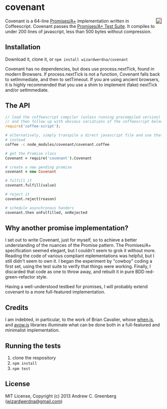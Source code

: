 # covenant 
<img src="http://promises-aplus.github.com/promises-spec/assets/logo-small.png" style="outline: 1pt solid brown;" align="right" /> Covenant is a 64-line [Promises/A+](https://github.com/promises-aplus/promises-spec) implementation written in Coffeescript.  Covenant passes the [Promises/A+ Test Suite](https://github.com/promises-aplus/promises-tests).  It compiles to under 200 lines of javascript, less than 500 bytes without compression.  

 
## Installation 

Download it, clone it, or `npm install wizardwerdna/covenant`

Covenant has no dependencies, but does use process.nextTick, found in modern Browsers.  If process.nextTick is not a function, Covenant falls back to setImmediate, and then to setTimeout.  If you are using ancient browsers, it is highly recommended that you use a shim to implement (fake) nextTick and/or setImmediate.

## The API

```javascript
// load the coffeescript compiler (unless running precompiled version)
// and then follow up with obvious variations of the coffeescript below
require('coffee-script');
```

```bash
# alternatively, simply transpile a direct javascript file and use that
# instead
coffee -c node_modules/covenant/covenant.coffee
```

```coffeescript
# get the Promise class
Covenant = require('covenant').Covenant

# create a new pending promise
covenant = new Covenant

# fulfill it
covenant.fulfill(value)

# reject it
covenant.reject(reason)

# schedule asynchronous handers
covenant.then onFulfilled, onRejected
```

## Why another promise implementation?

I set out to write Covenant, just for myself, so to achieve a better understanding of the nuances of the Promise pattern.  The Promises/A+ specification seemed elegant, but I couldn't seem to grok it without more. Reading the code of various compliant mplementations was helpful, but I still didn't seem to own it.  I began the experiment by "cowboy" coding a first set, using the test suite to verify that things were working.  Finally, I discarded that code as one to throw away, and rebuilt it in pure BDD red-green-refactor style.

Having a well-understood testbed for promises, I will probably extend covenant to a more full-featured implementation.

## Credits

I am indebted, in particular, to the work of Brian Cavalier, whose [when.js](https://github.com/cujojs/when), and [avow.js](https://github.com/briancavalier/avow) libraries illuminate what can be done both in a full-featured and minimalist implementation.

## Running the tests

1. clone the respository
1. `npm install`
1. `npm test`

## License

MIT License, Copyright (c) 2013 Andrew C. Greenberg (wizardwerdna@gmail.com)
